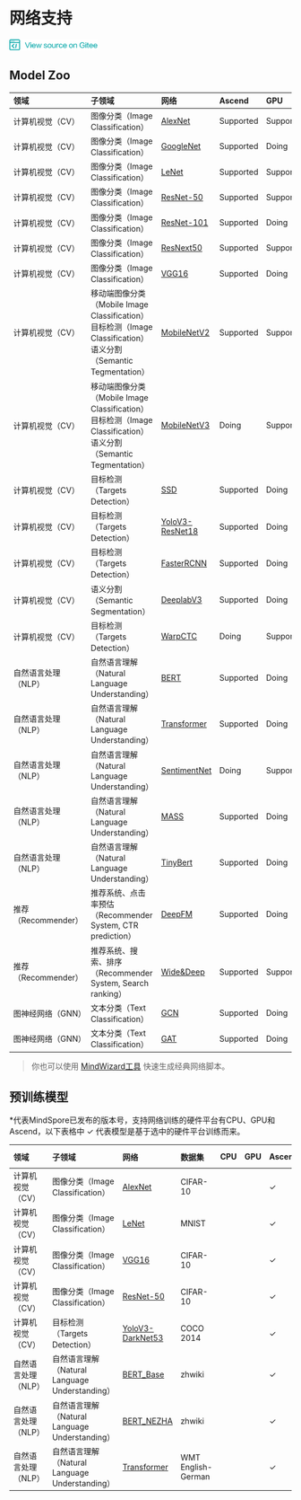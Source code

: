 # 网络支持

<a href="https://gitee.com/mindspore/docs/tree/master/docs/source_zh_cn/network_list.md" target="_blank"><img src="./_static/logo_source.png"></a>

## Model Zoo

|  领域 | 子领域  | 网络   | Ascend | GPU | CPU 
|:----  |:-------  |:----   |:----    |:---- |:----
|计算机视觉（CV） | 图像分类（Image Classification）  | [AlexNet](https://gitee.com/mindspore/mindspore/blob/master/model_zoo/official/cv/alexnet/src/alexnet.py)   |  Supported |  Supported | Doing
| 计算机视觉（CV）  | 图像分类（Image Classification）  | [GoogleNet](https://gitee.com/mindspore/mindspore/blob/master/model_zoo/official/cv/googlenet/src/googlenet.py)                             |  Supported     | Doing | Doing
| 计算机视觉（CV）  | 图像分类（Image Classification）  | [LeNet](https://gitee.com/mindspore/mindspore/blob/master/model_zoo/official/cv/lenet/src/lenet.py)    |  Supported |  Supported | Supported
| 计算机视觉（CV）  | 图像分类（Image Classification）  | [ResNet-50](https://gitee.com/mindspore/mindspore/blob/master/model_zoo/official/cv/resnet/src/resnet.py)   |  Supported |  Supported | Doing
|计算机视觉（CV）  | 图像分类（Image Classification）  | [ResNet-101](https://gitee.com/mindspore/mindspore/blob/master/model_zoo/official/cv/resnet/src/resnet.py)                    |  Supported |Doing | Doing
|计算机视觉（CV）  | 图像分类（Image Classification）  | [ResNext50](https://gitee.com/mindspore/mindspore/blob/master/model_zoo/official/cv/resnext50/src/image_classification.py)         |  Supported | Supported | Doing
| 计算机视觉（CV）  | 图像分类（Image Classification）  | [VGG16](https://gitee.com/mindspore/mindspore/blob/master/model_zoo/official/cv/vgg16/src/vgg.py)  |  Supported |  Doing | Doing
| 计算机视觉（CV）  | 移动端图像分类（Mobile Image Classification）<br>目标检测（Image Classification）<br>语义分割（Semantic Tegmentation）  | [MobileNetV2](https://gitee.com/mindspore/mindspore/blob/master/model_zoo/official/cv/mobilenetv2/src/mobilenetV2.py)        |  Supported |  Supported | Doing
| 计算机视觉（CV）  | 移动端图像分类（Mobile Image Classification）<br>目标检测（Image Classification）<br>语义分割（Semantic Tegmentation）  | [MobileNetV3](https://gitee.com/mindspore/mindspore/blob/master/model_zoo/official/cv/mobilenetv3/src/mobilenetV3.py)        |  Doing |  Supported | Doing
|计算机视觉（CV）  | 目标检测（Targets Detection）  | [SSD](https://gitee.com/mindspore/mindspore/blob/master/model_zoo/official/cv/ssd/src/ssd.py)      |  Supported |Doing | Doing
| 计算机视觉（CV）  | 目标检测（Targets Detection）  | [YoloV3-ResNet18](https://gitee.com/mindspore/mindspore/blob/master/model_zoo/official/cv/yolov3_resnet18/src/yolov3.py)   |  Supported |  Doing | Doing
| 计算机视觉（CV）  | 目标检测（Targets Detection）  | [FasterRCNN](https://gitee.com/mindspore/mindspore/blob/master/model_zoo/official/cv/faster_rcnn/src/FasterRcnn/faster_rcnn_r50.py)  |  Supported |  Doing | Doing
| 计算机视觉（CV） | 语义分割（Semantic Segmentation）  | [DeeplabV3](https://gitee.com/mindspore/mindspore/blob/master/model_zoo/official/cv/deeplabv3/src/deeplabv3.py)                    |  Supported |  Doing | Doing
| 计算机视觉（CV） | 目标检测（Targets Detection）  | [WarpCTC](https://gitee.com/mindspore/mindspore/blob/master/model_zoo/official/cv/warpctc/src/warpctc.py)                    |  Doing |  Supported | Doing
| 自然语言处理（NLP） | 自然语言理解（Natural Language Understanding）  | [BERT](https://gitee.com/mindspore/mindspore/blob/master/model_zoo/official/nlp/bert/src/bert_model.py)  |  Supported |  Doing | Doing
| 自然语言处理（NLP） | 自然语言理解（Natural Language Understanding）  | [Transformer](https://gitee.com/mindspore/mindspore/blob/master/model_zoo/official/nlp/transformer/src/transformer_model.py)  |  Supported |  Doing | Doing
| 自然语言处理（NLP） | 自然语言理解（Natural Language Understanding）  | [SentimentNet](https://gitee.com/mindspore/mindspore/blob/master/model_zoo/official/nlp/lstm/src/lstm.py)                          |  Doing |  Supported | Supported
| 自然语言处理（NLP） | 自然语言理解（Natural Language Understanding）  | [MASS](https://gitee.com/mindspore/mindspore/blob/master/model_zoo/official/nlp/mass/src/transformer/transformer_for_train.py)                     |  Supported |  Doing | Doing
| 自然语言处理（NLP） | 自然语言理解（Natural Language Understanding）  | [TinyBert](https://gitee.com/mindspore/mindspore/blob/master/model_zoo/official/nlp/tinybert/src/tinybert_model.py)                     |  Supported |  Doing | Doing
| 推荐（Recommender） | 推荐系统、点击率预估（Recommender System, CTR prediction）  | [DeepFM](https://gitee.com/mindspore/mindspore/blob/master/model_zoo/official/recommend/deepfm/src/deepfm.py)    |  Supported |  Doing | Doing
| 推荐（Recommender） | 推荐系统、搜索、排序（Recommender System, Search ranking）  | [Wide&Deep](https://gitee.com/mindspore/mindspore/blob/master/model_zoo/official/recommend/wide_and_deep/src/wide_and_deep.py)      |  Supported |  Supported | Doing
| 图神经网络（GNN） | 文本分类（Text Classification）  | [GCN](https://gitee.com/mindspore/mindspore/blob/master/model_zoo/official/gnn/gcn/src/gcn.py)  |  Supported |  Doing | Doing
| 图神经网络（GNN） | 文本分类（Text Classification）  | [GAT](https://gitee.com/mindspore/mindspore/blob/master/model_zoo/official/gnn/gat/src/gat.py) |  Supported |  Doing | Doing

> 你也可以使用 [MindWizard工具](https://gitee.com/mindspore/mindinsight/tree/master/mindinsight/wizard/) 快速生成经典网络脚本。

## 预训练模型
*代表MindSpore已发布的版本号，支持网络训练的硬件平台有CPU、GPU和Ascend，以下表格中 ✓ 代表模型是基于选中的硬件平台训练而来。

|  领域 | 子领域  | 网络 |数据集 | CPU   | GPU | Ascend | 0.5.0-beta* 
|:----  |:-----  |:----   |:---- |:----    |:---- |:---- |:------
|计算机视觉（CV） | 图像分类（Image Classification） | [AlexNet](https://gitee.com/mindspore/mindspore/blob/master/model_zoo/official/cv/alexnet/src/alexnet.py) | CIFAR-10  |  |    | ✓  |  [下载](http://download.mindspore.cn/model_zoo/official/cv/alexnet/alexnet_ascend_0.5.0_cifar10_official_classification_20200716.tar.gz)
|计算机视觉（CV） | 图像分类（Image Classification）| [LeNet](https://gitee.com/mindspore/mindspore/blob/master/model_zoo/official/cv/lenet/src/lenet.py)| MNIST |  |   | ✓  |   [下载](http://download.mindspore.cn/model_zoo/official/cv/lenet/lenet_ascend_0.5.0_mnist_official_classification_20200716.tar.gz)
|计算机视觉（CV） | 图像分类（Image Classification）| [VGG16](https://gitee.com/mindspore/mindspore/blob/master/model_zoo/official/cv/vgg16/src/vgg.py)|CIFAR-10  |  |   | ✓  | [下载](http://download.mindspore.cn/model_zoo/official/cv/vgg/vgg16_ascend_0.5.0_cifar10_official_classification_20200715.tar.gz)
|计算机视觉（CV） | 图像分类（Image Classification）| [ResNet-50](https://gitee.com/mindspore/mindspore/blob/master/model_zoo/official/cv/resnet/src/resnet.py) |CIFAR-10 |   |    | ✓  |[下载](http://download.mindspore.cn/model_zoo/official/cv/resnet/resnet50_v1.5_ascend_0.3.0_cifar10_official_classification_20200718.tar.gz)
|计算机视觉（CV）  | 目标检测（Targets Detection）| [YoloV3-DarkNet53](https://gitee.com/mindspore/mindspore/tree/master/model_zoo/official/cv/yolov3_darknet53) |COCO 2014  | |    | ✓  | [下载](http://download.mindspore.cn/model_zoo/official/cv/yolo/yolov3_darknet53_ascend_0.5.0_coco2014_official_object_detection_20200717.tar.gz) 
| 自然语言处理（NLP） | 自然语言理解（Natural Language Understanding）| [BERT_Base](https://gitee.com/mindspore/mindspore/blob/master/model_zoo/official/nlp/bert/src/bert_model.py) | zhwiki |   |    | ✓  |  [下载](http://download.mindspore.cn/model_zoo/official/nlp/bert/bert_base_ascend_0.5.0_cn-wiki_official_nlp_20200720.tar.gz)
| 自然语言处理（NLP） | 自然语言理解（Natural Language Understanding）| [BERT_NEZHA](https://gitee.com/mindspore/mindspore/blob/master/model_zoo/official/nlp/bert/src/bert_model.py)| zhwiki |  |    | ✓  | [下载](http://download.mindspore.cn/model_zoo/official/nlp/bert/bert_nezha_ascend_0.5.0_cn-wiki_official_nlp_20200720.tar.gz) 
| 自然语言处理（NLP） | 自然语言理解（Natural Language Understanding）| [Transformer](https://gitee.com/mindspore/mindspore/blob/master/model_zoo/official/nlp/transformer/src/transformer_model.py)|WMT English-German  |   |   | ✓  | [下载](http://download.mindspore.cn/model_zoo/official/nlp/transformer/transformer_ascend_0.5.0_wmtende_official_machine_translation_20200713.tar.gz)
